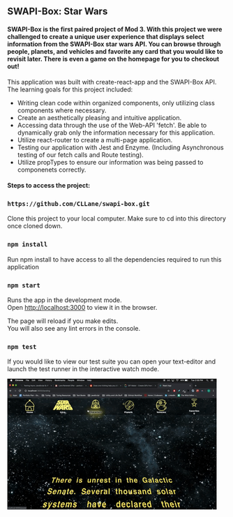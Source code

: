 ## SWAPI-Box: Star Wars

#### SWAPI-Box is the first paired project of Mod 3. With this project we were challenged to create a unique user experience that displays select information from the SWAPI-Box star wars API. You can browse through people, planets, and vehicles and favorite any card that you would like to revisit later. There is even a game on the homepage for you to checkout out!

This application was built with create-react-app and the SWAPI-Box API. The learning goals for this project included:
- Writing clean code within organized components, only utilizing class components where necessary.
- Create an aesthetically pleasing and intuitive application.
- Accessing data through the use of the Web-API 'fetch'. Be able to dynamically grab only the information necessary for this application.
- Utilize react-router to create a multi-page application.
- Testing our application with Jest and Enzyme. (Including Asynchronous testing of our fetch calls and Route testing).
- Utilize propTypes to ensure our information was being passed to componenets correctly.

#### Steps to access the project:

### `https://github.com/CLLane/swapi-box.git`

Clone this project to your local computer. Make sure to cd into this directory once cloned down.

### `npm install`

Run npm install to have access to all the dependencies required to run this application

### `npm start`

Runs the app in the development mode.<br>
Open [http://localhost:3000](http://localhost:3000) to view it in the browser.

The page will reload if you make edits.<br>
You will also see any lint errors in the console.

### `npm test`

If you would like to view our test suite you can open your text-editor and launch the test runner in the interactive watch mode.<br>

![Gif](./src/Gif/swapi.gif)


